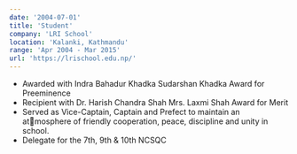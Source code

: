 ```yaml
---
date: '2004-07-01'
title: 'Student'
company: 'LRI School'
location: 'Kalanki, Kathmandu'
range: 'Apr 2004 - Mar 2015'
url: 'https://lrischool.edu.np/'
---
```


- Awarded with Indra Bahadur Khadka Sudarshan Khadka Award for Preeminence
- Recipient with Dr. Harish Chandra Shah Mrs. Laxmi Shah Award for Merit
- Served as Vice-Captain, Captain and Prefect to maintain an atmosphere of friendly cooperation, peace, discipline and unity in school.
- Delegate for the 7th, 9th & 10th NCSQC
